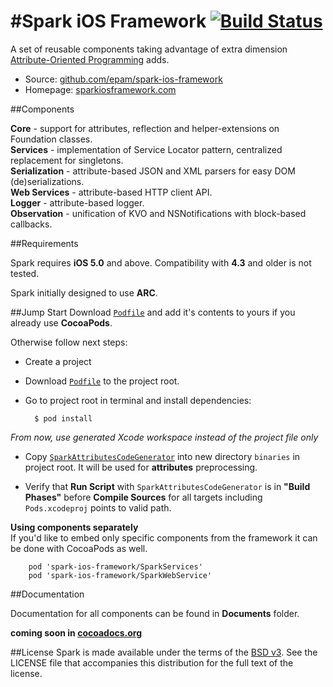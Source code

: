#Spark iOS Framework [![Build Status](https://magnum.travis-ci.com/epam/spark-ios-framework.png?token=o3R2wxGct9xoZkZhni3K&branch=dev)](https://magnum.travis-ci.com/epam/spark-ios-framework)
===================
A set of reusable components taking advantage of extra dimension [Attribute-Oriented Programming](https://en.wikipedia.org/wiki/Attribute-oriented_programming) adds.

* Source: [github.com/epam/spark-ios-framework](github.com/epam/spark-ios-framework)
* Homepage: [sparkiosframework.com](http://sparkiosframework.com)


##Components

**Core** - support for attributes, reflection and helper-extensions on Foundation classes.  
**Services** - implementation of Service Locator pattern, centralized replacement for singletons.  
**Serialization** - attribute-based JSON and XML parsers for easy DOM (de)serializations.  
**Web Services** - attribute-based HTTP client API.  
**Logger** - attribute-based logger.  
**Observation** - unification of KVO and NSNotifications with block-based callbacks.  

##Requirements

Spark requires **iOS 5.0** and above. Compatibility with **4.3** and older is not tested.

Spark initially designed to use **ARC**. 

##Jump Start
Download [`Podfile`](https://github.com/epam/spark-ios-framework/tree/dev/Cocoapods/Podfile) and add it's contents to yours if you already use **CocoaPods**.

Otherwise follow next steps:

* Create a project
* Download [`Podfile`](https://github.com/epam/spark-ios-framework/tree/dev/Cocoapods/Podfile) to the project root.

* Go to project root in terminal and install dependencies:

        $ pod install

*From now, use generated Xcode workspace instead of the project file only*
 
* Copy [`SparkAttributesCodeGenerator`](https://github.com/epam/spark-ios-framework/tree/master/tools/binaries) into new directory `binaries` in project root. It will be used for **attributes** preprocessing.

* Verify that **Run Script** with `SparkAttributesCodeGenerator` is in **"Build Phases"** before **Compile Sources** for all targets including `Pods.xcodeproj` points to valid path.

**Using components separately**  
If you'd like to embed only specific components from the framework it can be done with CocoaPods as well.

        pod 'spark-ios-framework/SparkServices'
        pod 'spark-ios-framework/SparkWebService'
        
##Documentation

Documentation for all components can be found in **Documents** folder.

__coming soon in [cocoadocs.org](http://cocoadocs.org)__

##License
Spark is made available under the terms of the [BSD v3](http://opensource.org/licenses/BSD-3-Clause). See the LICENSE file that accompanies this distribution for the full text of the license.
